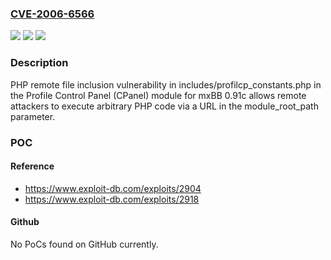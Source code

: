 ### [CVE-2006-6566](https://cve.mitre.org/cgi-bin/cvename.cgi?name=CVE-2006-6566)
![](https://img.shields.io/static/v1?label=Product&message=n%2Fa&color=blue)
![](https://img.shields.io/static/v1?label=Version&message=n%2Fa&color=blue)
![](https://img.shields.io/static/v1?label=Vulnerability&message=n%2Fa&color=brighgreen)

### Description

PHP remote file inclusion vulnerability in includes/profilcp_constants.php in the Profile Control Panel (CPanel) module for mxBB 0.91c allows remote attackers to execute arbitrary PHP code via a URL in the module_root_path parameter.

### POC

#### Reference
- https://www.exploit-db.com/exploits/2904
- https://www.exploit-db.com/exploits/2918

#### Github
No PoCs found on GitHub currently.

